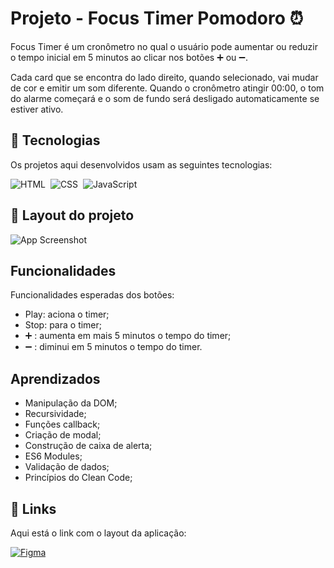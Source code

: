 
# Projeto - Focus Timer Pomodoro ⏰

Focus Timer é um cronômetro no qual o usuário pode aumentar ou reduzir o tempo inicial em 5 minutos ao clicar nos botões ➕ ou ➖.

Cada card que se encontra do lado direito, quando selecionado, vai mudar de cor e emitir um som diferente. Quando o cronômetro atingir 00:00, o tom do alarme começará e o som de fundo será desligado automaticamente se estiver ativo.

## 🚀 Tecnologias

Os projetos aqui desenvolvidos usam as seguintes tecnologias:

![HTML](https://img.shields.io/badge/HTML5-E34F26?style=for-the-badge&logo=html5&logoColor=white)&nbsp;
![CSS](https://img.shields.io/badge/CSS3-1572B6?style=for-the-badge&logo=css3&logoColor=white)&nbsp;
![JavaScript](https://img.shields.io/badge/JavaScript-F7DF1E?style=for-the-badge&logo=javascript&logoColor=black)&nbsp;



## 🔖 Layout do projeto

![App Screenshot](https://i.imgur.com/iU5AVwo.png)



## Funcionalidades

Funcionalidades esperadas dos botões:

- Play: aciona o timer;
- Stop: para o timer;
-  ➕ : aumenta em mais 5 minutos o tempo do timer;
-  ➖ : diminui em 5 minutos o tempo do timer.


## Aprendizados

- Manipulação da DOM;
- Recursividade;
- Funções callback;
- Criação de modal;
- Construção de caixa de alerta;
- ES6 Modules;
- Validação de dados;
- Princípios do Clean Code;

## 🔗 Links

Aqui está o link com o layout da aplicação:

[![Figma](https://img.shields.io/badge/Figma-F24E1E?style=for-the-badge&logo=figma&logoColor=white)](https://www.figma.com/file/MhsKM6HdEITBW7i7LTaUrL/Stage-05---Focus-Timer-2.0-(Copy)?node-id=0%3A1&t=OY68gbFDJBp6EBDM-0)



